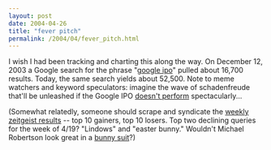 ```yaml
---
layout: post
date: 2004-04-26
title: "fever pitch"
permalink: /2004/04/fever_pitch.html
---
```


I wish I had been tracking and charting this along the way. On December 12, 2003 a Google search for the phrase "[google ipo](http://www.google.com/search?sourceid=navclient&ie=UTF-8&oe=UTF-8&q=%22google+ipo%22)" pulled about 16,700 results. Today, the same search yields about 52,500. Note to meme watchers and keyword speculators: imagine the wave of schadenfreude that'll be unleashed if the Google IPO [doesn't perform](http://www.google.com/search?sourceid=navclient&ie=UTF-8&oe=UTF-8&q=%22failed+google+ipo%22) spectacularly...

(Somewhat relatedly, someone should scrape and syndicate the [weekly zeitgeist results](http://www.google.com/press/zeitgeist/weeks-apr04.html) \-\- top 10 gainers, top 10 losers. Top two declining queries for the week of 4/19? "Lindows" and "easter bunny." Wouldn't Michael Robertson look great in a [bunny suit](http://www.buycostumes.com/ProductDetail.aspx?ProductID=5640&PCatID=&ccatid=)?)